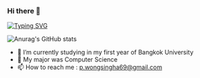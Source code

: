 ### Hi there 👋

<a href="https://git.io/typing-svg"><img src="https://readme-typing-svg.demolab.com?font=Fira+Code&weight=500&pause=1000&color=4C81F7&background=FFFFFF00&center=true&vCenter=true&width=435&lines=Hola%2C+this+is+my+place;My+name+is+Tipparida;nice+to+meet+u+%3A-" alt="Typing SVG" /></a>

![Anurag's GitHub stats](https://github-readme-stats.vercel.app/api?username=blymanor&show_icons=true&theme=prussian)

- 🔭 I’m currently studying in my first year of Bangkok University 
- 🌱 My major was Computer Science 
- 📫 How to reach me : p.wongsingha69@gmail.com 
